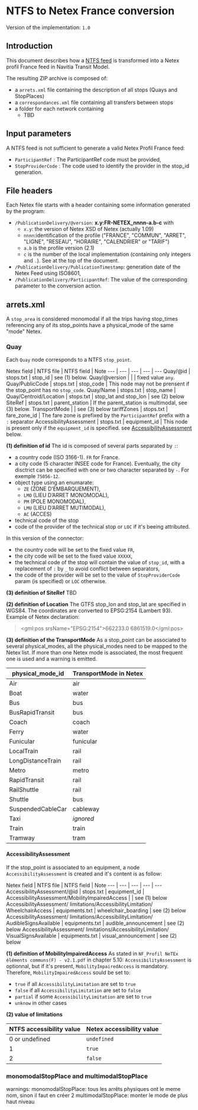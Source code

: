 # NTFS to Netex France conversion

Version of the implementation: `1.0`

## Introduction

This document describes how a [NTFS feed](https://github.com/CanalTP/ntfs-specification/blob/master/ntfs_fr.md) is transformed into a Netex profil France feed in Navitia Transit Model.

The resulting ZIP archive is composed of:
- a `arrets.xml` file containing the description of all stops (Quays and StopPlaces)
- a `correspondances.xml` file containing all transfers between stops
- a folder for each network containing
  + TBD

## Input parameters

A NTFS feed is not sufficient to generate a valid Netex Profil France feed:
- `ParticipantRef` : The ParticipantRef code must be provided,
- `StopProviderCode` : The code used to identify the provider in the stop_id generation.

## File headers

Each Netex file starts with a header containing some information generated by the program: 
- `/PublicationDelivery/@version`: **x.y:FR-NETEX_nnnn-a.b-c** with
  + `x.y`:  the version of Netex XSD of Netex (actually 1.09)
  + `nnnn`:identification of the profile ("FRANCE", "COMMUN", "ARRET",
"LIGNE", "RESEAU", "HORAIRE", "CALENDRIER" or "TARIF") 
  + `a.b` is the profile version (2.1)
  + `c` is the number of the local implementation (containing only integers and `.`). See at the top of the document.
- `/PublicationDelivery/PublicationTimestamp`: generation date of the Netex Feed using ISO8601,
- `/PublicationDelivery/ParticipantRef`: The value of the corresponding parameter to the conversion action.

## arrets.xml

A `stop_area` is considered monomodal if all the trips having stop_times referencing any of its stop_points have a physical_mode of the same "mode" Netex.

### Quay

Each `Quay` node corresponds to a NTFS `stop_point`.

Netex field | NTFS file | NTFS field | Note
--- | --- | --- | --- | ---
Quay/@id | stops.txt | stop_id | see (1) below.
Quay/@version | | | fixed value `any`.
Quay/PublicCode | stops.txt | stop_code | This node may not be prensent if the stop_point has no `stop_code`.
Quay/Name | stops.txt | stop_name | 
Quay/Centroid/Location | stops.txt | stop_lat and stop_lon | see (2) below
SiteRef | stops.txt | parent_station | If the parent_station is multimodal, see (3) below.
TransportMode | | see (3) below
tariffZones | stops.txt | fare_zone_id | The fare zone is prefixed by the `ParticipantRef` prefix with a `:` separator
AccessibilityAssessment | stops.txt | equipment_id | This node is present only if the `equipment_id` is specified. see [AccessibilityAssessment]() below.

**(1) definition of id**
The id is composed of several parts separated by `:`: 
- a country code (ISO 3166-1). `FR` for France.
- a city code (5 character INSEE code for France). Eventually, the city disctrict can be specified with one or two character separated by `-`. For exemple `75056-12`.
- object type using an enumarate:
  + `ZE` (ZONE D’EMBARQUEMENT), 
  + `LMO` (LIEU D’ARRET MONOMODAL), 
  + `PM` (POLE MONOMODAL), 
  + `LMU` (LIEU D’ARRET MUTIMODAL), 
  + `AC` (ACCES)
- technical code of the stop
- code of the provider of the technical stop or `LOC` if it's beeing attributed. 

In this version of the connector:
- the country code will be set to the fixed value `FR`,
- the city code will be set to the fixed value `XXXXX`,
- the technical code of the stop will contain the value of `stop_id`, with a replacement of `:` by `_` to avoid conflict between separators,
- the code of the provider will be set to the value of `StopProviderCode` param (is specified) or  `LOC` otherwise.


**(3) definition of SiteRef**
TBD

**(2) definition of Location**
The GTFS stop_lon and stop_lat are specified in WGS84. The coordinates are converted to EPSG:2154 (Lambert 93).  
Example of Netex declaration:
><gml:pos srsName="EPSG:2154">662233.0 6861519.0</gml:pos>

**(3) definition of the TransportMode**
As a stop_point can be associated to several physical_modes, all the physical_modes need to be mapped to the Netex list.
If more than one Netex mode is associated, the most frequent one is used and a warning is emitted.

physical_mode_id | TransportMode in Netex
--- | --- 
Air | air
Boat | water
Bus | bus
BusRapidTransit | bus
Coach | coach
Ferry | water
Funicular | funicular
LocalTrain | rail
LongDistanceTrain | rail
Metro | metro
RapidTransit | rail
RailShuttle | rail
Shuttle | bus
SuspendedCableCar | cableway
Taxi | _ignored_
Train | train
Tramway | tram

#### AccessibilityAssessment

If the stop_point is associated to an equipment, a node `AccessibilityAssessment` is created and it's content is as follow:

Netex field | NTFS file | NTFS field | Note
--- | --- | --- | --- | ---
AccessibilityAssessment/@id | stops.txt | equipment_id | 
AccessibilityAssessment/MobilityImpairedAccess | | see (1) below
AccessibilityAssessment/ limitations/AccessibilityLimitation/ WheelchairAccess | equipments.txt | wheelchair_boarding | see (2) below
AccessibilityAssessment/ limitations/AccessibilityLimitation/ AudibleSignsAvailable | equipments.txt | audible_announcement | see (2) below
AccessibilityAssessment/ limitations/AccessibilityLimitation/ VisualSignsAvailable | equipments.txt | visual_announcement | see (2) below

**(1) definition of MobilityImpairedAccess**
As stated in `NF_Profil NeTEx éléments communs(F) - v2.1.pdf` in chapter 5.10:
`AccessibilityAssessment` is optionnal, but if it's present, `MobilityImpairedAccess` is mandatory. Therefore, `MobilityImpairedAccess` sould be set to:
- `true` if all `AccessibilityLimitation` are set to `true`
- `false` if all `AccessibilityLimitation` are set to `false`
- `partial` if some `AccessibilityLimitation` are set to `true`
- `unknow` in other cases

**(2) value of limitations**

NTFS accessibility value | Netex accessibility value
--- | ---
0 or undefined | `undefined` 
1 | `true`
2 | `false`

### monomodalStopPlace and multimodalStopPlace
warnings: 
monomodalStopPlace: tous les arrêts physiques ont le meme nom, sinon il faut en créer 2
multimodalStopPlace: monter le mode de plus haut niveau

